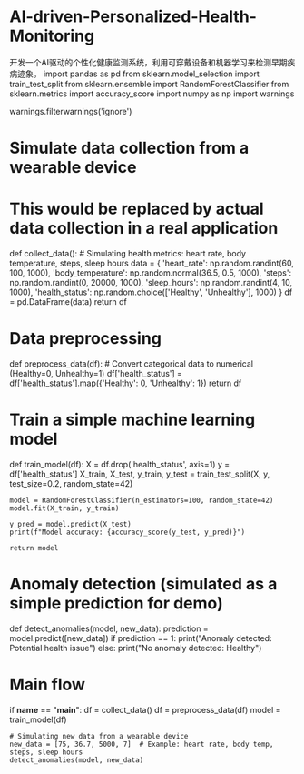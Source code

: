 # AI-driven-Personalized-Health-Monitoring
开发一个AI驱动的个性化健康监测系统，利用可穿戴设备和机器学习来检测早期疾病迹象。
import pandas as pd
from sklearn.model_selection import train_test_split
from sklearn.ensemble import RandomForestClassifier
from sklearn.metrics import accuracy_score
import numpy as np
import warnings

warnings.filterwarnings('ignore')

# Simulate data collection from a wearable device
# This would be replaced by actual data collection in a real application
def collect_data():
    # Simulating health metrics: heart rate, body temperature, steps, sleep hours
    data = {
        'heart_rate': np.random.randint(60, 100, 1000),
        'body_temperature': np.random.normal(36.5, 0.5, 1000),
        'steps': np.random.randint(0, 20000, 1000),
        'sleep_hours': np.random.randint(4, 10, 1000),
        'health_status': np.random.choice(['Healthy', 'Unhealthy'], 1000)
    }
    df = pd.DataFrame(data)
    return df

# Data preprocessing
def preprocess_data(df):
    # Convert categorical data to numerical (Healthy=0, Unhealthy=1)
    df['health_status'] = df['health_status'].map({'Healthy': 0, 'Unhealthy': 1})
    return df

# Train a simple machine learning model
def train_model(df):
    X = df.drop('health_status', axis=1)
    y = df['health_status']
    X_train, X_test, y_train, y_test = train_test_split(X, y, test_size=0.2, random_state=42)
    
    model = RandomForestClassifier(n_estimators=100, random_state=42)
    model.fit(X_train, y_train)
    
    y_pred = model.predict(X_test)
    print(f"Model accuracy: {accuracy_score(y_test, y_pred)}")
    
    return model

# Anomaly detection (simulated as a simple prediction for demo)
def detect_anomalies(model, new_data):
    prediction = model.predict([new_data])
    if prediction == 1:
        print("Anomaly detected: Potential health issue")
    else:
        print("No anomaly detected: Healthy")

# Main flow
if __name__ == "__main__":
    df = collect_data()
    df = preprocess_data(df)
    model = train_model(df)
    
    # Simulating new data from a wearable device
    new_data = [75, 36.7, 5000, 7]  # Example: heart rate, body temp, steps, sleep hours
    detect_anomalies(model, new_data)
